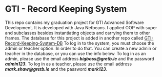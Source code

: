 # GTI - Record Keeping System
This repo contains my graduation project for GTI Advanced Software Development. 
It is developed with Java Netbeans. I applied OOP with super and subclasses besides instantiating objects and carrying them to other frames.
The database for this project is added in another repo called [GTI-Record-Keeping-System-DB](https://github.com/CaglarCetinceviz/GTI-Record-Keeping-System-DB)
To log in to the system, you must choose the admin or teacher option. In order to do that.
You can create a new admin or teacher in the database, or you can use the info below.
To log in as an admin, please use the email address **_bigboss@gretb.ie_** and the password **_admin123_**.
To log in as a teacher, please use the email address **_mark.shaw@gretb.ie_** and the password **_mark123_**.
